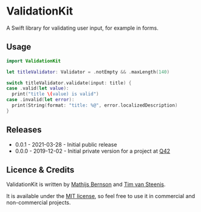 # ValidationKit

A Swift library for validating user input, for example in forms.

## Usage

```swift
import ValidationKit

let titleValidator: Validator = .notEmpty && .maxLength(140)

switch titleValidator.validate(input: title) {
case .valid(let value):
  print("title \(value) is valid")
case .invalid(let error):
  print(String(format: "title: %@", error.localizedDescription)
}
```

## Releases

 - 0.0.1 - 2021-03-28 - Initial public release
 - 0.0.0 - 2019-12-02 - Initial private version for a project at [Q42](http://q42.com)

## Licence & Credits

ValidationKit is written by [Mathijs Bernson](https://twitter.com/mathijsbernson) and [Tim van Steenis](https://github.com/timvansteenis).

It is available under the [MIT license](https://github.com/Q42/ValidationKit/blob/main/LICENSE), so feel free to use it in commercial and non-commercial projects.
